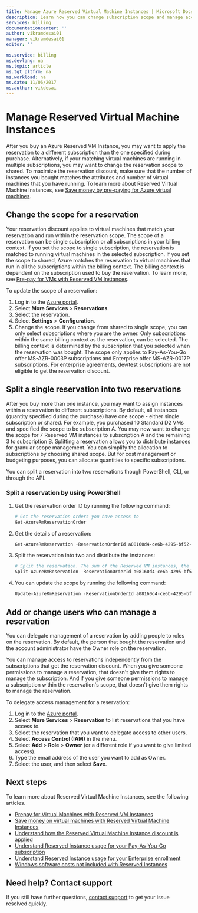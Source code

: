 ```yaml
---
title: Manage Azure Reserved Virtual Machine Instances | Microsoft Docs
description: Learn how you can change subscription scope and manage access for Azure Reserved VM Instances. 
services: billing
documentationcenter: ''
author: vikramdesai01
manager: vikramdesai01
editor: ''

ms.service: billing
ms.devlang: na
ms.topic: article
ms.tgt_pltfrm: na
ms.workload: na
ms.date: 11/06/2017
ms.author: vikdesai
---
```

# Manage Reserved Virtual Machine Instances

After you buy an Azure Reserved VM Instance, you may want to apply the reservation to a different subscription than the one specified during purchase. Alternatively, if your matching virtual machines are running in multiple subscriptions, you may want to change the reservation scope to shared. To maximize the reservation discount, make sure that the number of instances you bought matches the attributes and number of virtual machines that you have running. To learn more about Reserved Virtual Machine Instances, see [Save money by pre-paying for Azure virtual machines](https://go.microsoft.com/fwlink/?linkid=862121).

## Change the scope for a reservation
 Your reservation discount applies to virtual machines that match your reservation and run within the reservation scope. The scope of a reservation can be single subscription or all subscriptions in your billing context. If you set the scope to single subscription, the reservation is matched to running virtual machines in the selected subscription. If you set the scope to shared, Azure matches the reservation to virtual machines that run in all the subscriptions within the billing context. The billing context is dependent on the subscription used to buy the reservation. To learn more, see [Pre-pay for VMs with Reserved VM Instances](https://go.microsoft.com/fwlink/?linkid=861721).

To update the scope of a reservation: 
1. Log in to the [Azure portal](https://portal.azure.com).
2. Select **More Services** > **Reservations**.
3. Select the reservation.
4. Select **Settings** > **Configuration**.
5. Change the scope. If you change from shared to single scope, you can only select subscriptions where you are the owner. Only subscriptions within the same billing context as the reservation, can be selected. The billing context is determined by the subscription that you selected when the reservation was bought. The scope only applies to Pay-As-You-Go offer MS-AZR-0003P subscriptions and Enterprise offer MS-AZR-0017P subscriptions. For enterprise agreements, dev/test subscriptions are not eligible to get the reservation discount.

## Split a single reservation into two reservations
 After you buy more than one instance, you may want to assign instances within a reservation to different subscriptions. By default, all instances (quantity specified during the purchase) have one scope - either single subscription or shared. For example, you purchased 10 Standard D2 VMs and specified the scope to be subscription A. You may now want to change the scope for 7 Reserved VM instances to subscription A and the remaining 3 to subscription B. Splitting a reservation allows you to distribute instances for granular scope management. You can simplify the allocation to subscriptions by choosing shared scope. But for cost management or budgeting purposes, you can allocate quantities to specific subscriptions.

 You can split a reservation into two reservations though PowerShell, CLI, or through the API.

### Split a reservation by using PowerShell
1. Get the reservation order ID by running the following command:

    ```powershell
    # Get the reservation orders you have access to
    Get-AzureRmReservationOrder
    ```
2. Get the details of a reservation:

    ```powershell
    Get-AzureRmReservation -ReservationOrderId a08160d4-ce6b-4295-bf52-b90a5d4c96a0 -ReservationId b8be062a-fb0a-46c1-808a-5a844714965a
    ```
3. Split the reservation into two and distribute the instances:

    ```powershell
    # Split the reservation. The sum of the Reserved VM instances, the quantity, must equal the total number of instances in the reservation that you're splitting.
    Split-AzureRmReservation -ReservationOrderId a08160d4-ce6b-4295-bf52-b90a5d4c96a0 -ReservationId b8be062a-fb0a-46c1-808a-5a844714965a -Quantity 3,2
    ```
1. You can update the scope by running the following command:

    ```powershell
    Update-AzureRmReservation -ReservationOrderId a08160d4-ce6b-4295-bf52-b90a5d4c96a0 -ReservationId 5257501b-d3e8-449d-a1ab-4879b1863aca -AppliedScopeType Single -AppliedScope /subscriptions/15bb3be0-76d5-491c-8078-61fe3468d414
    ```

## Add or change users who can manage a reservation
You can delegate management of a reservation by adding people to roles on the reservation. By default, the person that bought the reservation and the account administrator have the Owner role on the reservation. 

You can manage access to reservations independently from the subscriptions that get the reservation discount. When you give someone permissions to manage a reservation, that doesn't give them rights to manage the subscription. And if you give someone permissions to manage a subscription within the reservation's scope, that doesn't give them rights to manage the reservation.
 
To delegate access management for a reservation: 
1.  Log in to the [Azure portal](https://portal.azure.com).
2.  Select **More Services** > **Reservation** to list reservations that you have access to.
3.  Select the reservation that you want to delegate access to other users.
4.  Select **Access Control (IAM)** in the menu.
5.  Select **Add** > **Role** > **Owner** (or a different role if you want to give limited access). 
6. Type the email address of the user you want to add as Owner. 
7. Select the user, and then select **Save**.

## Next steps
To learn more about Reserved Virtual Machine Instances, see the following articles.

- [Prepay for Virtual Machines with Reserved VM Instances](../virtual-machines/windows/prepay-reserved-vm-instances.md)
- [Save money on virtual machines with Reserved Virtual Machine Instances](billing-save-compute-costs-reservations.md)
- [Understand how the Reserved Virtual Machine Instance discount is applied](billing-understand-vm-reservation-charges.md)
- [Understand Reserved Instance usage for your Pay-As-You-Go subscription](billing-understand-reserved-instance-usage.md)
- [Understand Reserved Instance usage for your Enterprise enrollment](billing-understand-reserved-instance-usage-ea.md)
- [Windows software costs not included with Reserved Instances](billing-reserved-instance-windows-software-costs.md)

## Need help? Contact support

If you still have further questions, [contact support](https://portal.azure.com/?#blade/Microsoft_Azure_Support/HelpAndSupportBlade) to get your issue resolved quickly.
